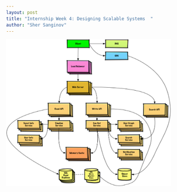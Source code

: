 ```yaml
---
layout: post
title: "Internship Week 4: Designing Scalable Systems  "
author: "Sher Sanginov"
---
```



<img class="img-responsive" src="/assets/img/intern8.png" alt="Drawing" style="width: 450px; height: 400px; display: block; float:left; ">

&nbsp;&nbsp;&nbsp;&nbsp;


&nbsp;&nbsp;&nbsp;&nbsp;



&nbsp;&nbsp;&nbsp;&nbsp;
